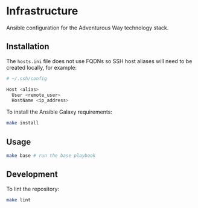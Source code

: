 # Infrastructure

Ansible configuration for the Adventurous Way technology stack.

## Installation

The `hosts.ini` file does not use FQDNs so SSH host aliases will need to be created locally, for example:
```sh
# ~/.ssh/config

Host <alias>
  User <remote_user>
  HostName <ip_address>
```

To install the Ansible Galaxy requirements:

```sh
make install
```

## Usage

```sh
make base # run the base playbook
```

## Development

To lint the repository:

```sh
make lint
```
